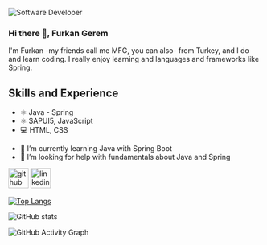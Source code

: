 ![Software Developer](https://yt3.ggpht.com/uwp6dGJl-Osax8drrozn_I1QDHrSubFp95EpQvT4Lruen3ooi8QTmcaFsOCIF7zp4936AdkuzAs=w2120)

### Hi there 👋, Furkan Gerem
I'm Furkan -my friends call me MFG, you can also- from Turkey, and I do and learn coding. I really enjoy learning and languages and frameworks like Spring.

## Skills and Experience
* ⚛ Java - Spring
* ⚛ SAPUI5, JavaScript
* 💻  HTML, CSS

- 🌱 I’m currently learning Java with Spring Boot 
- 🤔 I’m looking for help with fundamentals about Java and Spring 


[<img src='https://cdn.jsdelivr.net/npm/simple-icons@3.0.1/icons/github.svg' alt='github' height='40'>](https://github.com/furkangerem)  [<img src='https://cdn.jsdelivr.net/npm/simple-icons@3.0.1/icons/linkedin.svg' alt='linkedin' height='40'>](https://www.linkedin.com/in/furkangerem/)  

[![Top Langs](https://github-readme-stats.vercel.app/api/top-langs/?username=furkangerem)](https://github.com/anuraghazra/github-readme-stats)

![GitHub stats](https://github-readme-stats.vercel.app/api?username=furkangerem&show_icons=true)  

![GitHub Activity Graph](https://activity-graph.herokuapp.com/graph?username=furkangerem)  

